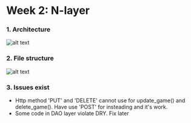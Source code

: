 # Week 2: N-layer 

### 1. Architecture

![alt text](https://raw.githubusercontent.com/huanNguyen97/drawio-github/master/3-layer.drawio.png)

### 2. File structure

![alt text](https://raw.githubusercontent.com/huanNguyen97/drawio-github/master/File%20structure.drawio.png)

### 3. Issues exist

- Http method 'PUT' and 'DELETE' cannot use for update_game() and delete_game(). Have use 'POST' for insteading and it's work.
- Some code in DAO layer violate DRY. Fix later


